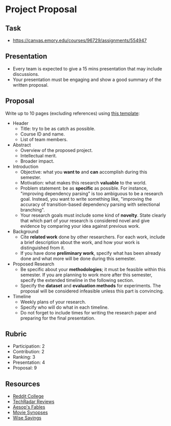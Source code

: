 # Project Proposal

## Task

* https://canvas.emory.edu/courses/96729/assignments/554947

## Presentation

* Every team is expected to give a 15 mins presentation that may include discussions.
* Your presentation must be engaging and show a good summary of the written proposal.

## Proposal

Write up to 10 pages (excluding references) using [this template](https://www.overleaf.com/read/ktprdzqxsndf):

* Header
  * Title: try to be as catch as possible.
  * Course ID and name.
  * List of team members.
* Abstract
  * Overview of the proposed project.
  * Intellectual merit.
  * Broader impact.
* Introduction
  * Objective: what you **want to** and **can** accomplish during this semester.
  * Motivation: what makes this research **valuable** to the world. 
  * Problem statement: be as **specific** as possible. For instance, "improving dependency parsing" is too ambiguous to be a research goal.  Instead, you want to write something like, "improving the accuracy of transition-based dependency parsing with selectional branching".
  * Your research goals must include some kind of **novelty**. State clearly that which part of your research is considered novel and give evidence by comparing your idea against previous work. 
* Background
  * Cite **related work** done by other researchers. For each work, include a brief description about the work, and how your work is distinguished from it.
  * If you have done **preliminary work**, specify what has been already done and what more will be done during this semester.
* Proposed Research
  * Be specific about your **methodologies**; it must be feasible within this semester. If you are planning to work more after this semester, specify the extended timeline in the following section.
  * Specify the **dataset** and **evaluation methods** for experiments. The proposal will be considered infeasible unless this part is convincing. 
* Timeline
  * Weekly plans of your research.
  * Specify who will do what in each timeline.
  * Do not forget to include times for writing the research paper and preparing for the final presentation.

## Rubric

* Participation: 2
* Contribution: 2
* Ranking: 3
* Presentation: 4
* Proposal: 9

## Resources

* [Reddit College](https://github.com/emorynlp/reddit-college)
* [TechRadar Reviews](https://github.com/emorynlp/techradar-reviews)
* [Aesop's Fables](https://github.com/emorynlp/data-collection/tree/master/aesops_fables)
* [Movie Synopses](https://github.com/emorynlp/data-collection/tree/master/movie_synopses)
* [Wise Sayings](https://github.com/emorynlp/data-collection/tree/master/wise_sayings)

